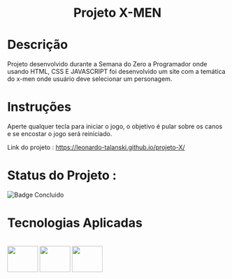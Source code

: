<h1 align="center">Projeto X-MEN</h1>

# Descrição

Projeto desenvolvido durante a Semana do Zero a Programador onde usando HTML, CSS E JAVASCRIPT foi desenvolvido um site com a temática do x-men onde usuário deve selecionar um personagem.

# Instruções 

Aperte qualquer tecla para iniciar o jogo, o objetivo é pular sobre os canos e se encostar o jogo será reiniciado.

Link do projeto : https://leonardo-talanski.github.io/projeto-X/

# Status do Projeto :

![Badge Concluido](http://img.shields.io/static/v1?label=STATUS&message=CONCLUIDO&color=GREEN&style=for-the-badge)

# Tecnologias Aplicadas

<div style="display: inline_block"><br>
  <img align="center" height="60" width="70" src="https://cdn.jsdelivr.net/gh/devicons/devicon/icons/html5/html5-plain-wordmark.svg"/>
  <img align="center" height="60" width="70" src="https://cdn.jsdelivr.net/gh/devicons/devicon/icons/css3/css3-plain-wordmark.svg"/>  
  <img align="center" height="60" width="70" src="https://cdn.jsdelivr.net/gh/devicons/devicon/icons/javascript/javascript-original.svg"/>

